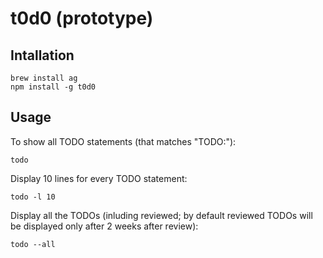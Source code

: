 # t0d0 (prototype)

## Intallation

```
brew install ag
npm install -g t0d0
```

## Usage

To show all TODO statements (that matches "TODO:"):
```
todo
```

Display 10 lines for every TODO statement:
```
todo -l 10
```

Display all the TODOs (inluding reviewed; by default reviewed TODOs
will be displayed only after 2 weeks after review):
```
todo --all
```

